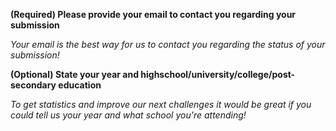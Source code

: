 **(Required) Please provide your email to contact you regarding your submission**

_Your email is the best way for us to contact you regarding the status of your submission!_

**(Optional) State your year and highschool/university/college/post-secondary education**

_To get statistics and improve our next challenges it would be great if you could tell us your year and what school you're attending!_

